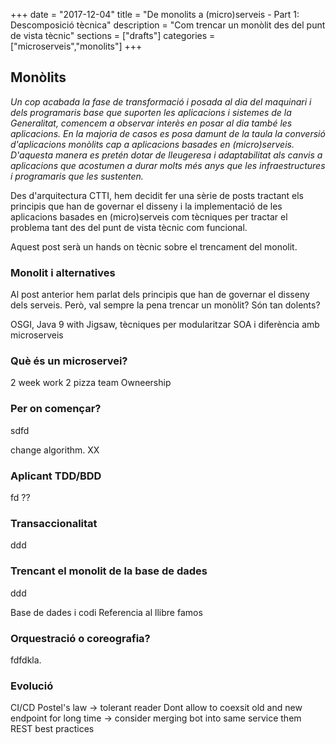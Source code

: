 +++
date        = "2017-12-04"
title       = "De monolits a (micro)serveis - Part 1: Descomposició tècnica"
description = "Com trencar un monòlit des del punt de vista tècnic"
sections    = ["drafts"]
categories  = ["microserveis","monolits"]
+++

## Monòlits

*Un cop acabada la fase de transformació i posada al dia del maquinari i dels programaris base que suporten les aplicacions i sistemes de la Generalitat, comencem a observar interès en posar al dia també les aplicacions. En la majoria de casos es posa damunt de la taula la conversió d'aplicacions monòlits cap a aplicacions basades en (micro)serveis. D'aquesta manera es pretén dotar de lleugeresa i adaptabilitat als canvis a aplicacions que acostumen a durar molts més anys que les infraestructures i programaris que les sustenten.*

Des d'arquitectura CTTI, hem decidit fer una sèrie de posts tractant els principis que han de governar el disseny i la implementació de les aplicacions basades en (micro)serveis com tècniques per tractar el problema tant des del punt de vista tècnic com funcional.

Aquest post serà un hands on tècnic sobre el trencament del monolit.

### Monolit i alternatives

Al post anterior hem parlat dels principis que han de governar el disseny dels serveis. Però, val sempre la pena trencar un monòlit? Són tan dolents?


OSGI, Java 9 with Jigsaw, tècniques per modularitzar
SOA i diferència amb microserveis

### Què és un microservei?
2 week work
2 pizza team
Owneership

### Per on començar?

sdfd

change algorithm. XX
### Aplicant TDD/BDD
fd ??

### Transaccionalitat
ddd

### Trencant el monolit de la base de dades
ddd

Base de dades i codi
Referencia al llibre famos

### Orquestració o coreografia?

fdfdkla. 


### Evolució
CI/CD
Postel's law -> tolerant reader
Dont allow to coexsit old and new endpoint for long time -> consider merging bot into same service them
REST best practices